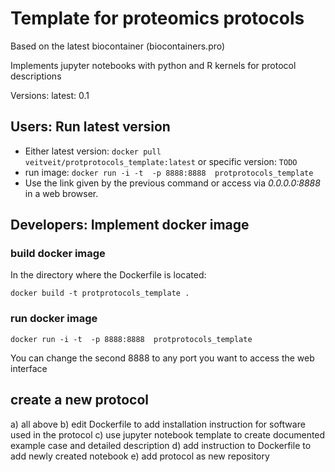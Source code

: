 

# Template for proteomics protocols
Based on the latest biocontainer (biocontainers.pro)

Implements jupyter notebooks with python and R kernels for protocol descriptions

Versions:
latest: 0.1


## Users: Run latest version
- Either latest version: 
```docker pull veitveit/protprotocols_template:latest```
or specific version:
```TODO```
- run image: ```docker run -i -t  -p 8888:8888  protprotocols_template```
- Use the link given by the previous command or access via _0.0.0.0:8888_ in a web browser.


## Developers: Implement docker image 

### build docker image
In the directory where the Dockerfile is located:

`docker build -t protprotocols_template .`

### run docker image
`docker run -i -t  -p 8888:8888  protprotocols_template`

You can change the second 8888 to any port you want to access the web interface


## create a new protocol

a) all above
b) edit Dockerfile to add installation instruction for software used in the protocol
c) use jupyter notebook template to create documented example case and detailed description
d) add instruction to Dockerfile to add newly created notebook
e) add protocol as new repository

